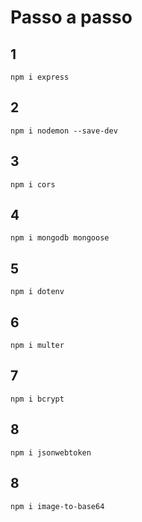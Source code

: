 # Passo a passo 

## 1

```npm i express```

## 2

```npm i nodemon --save-dev```

## 3

```npm i cors```

## 4

```npm i mongodb mongoose```

## 5

```npm i dotenv```

## 6

```npm i multer```

## 7

```npm i bcrypt```

## 8

```npm i jsonwebtoken```

## 8

```npm i image-to-base64```

